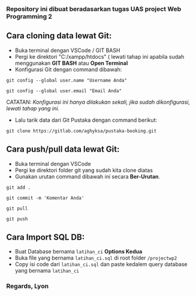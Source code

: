 
### Repository ini dibuat beradasarkan tugas UAS project Web Programming 2
## Cara cloning data lewat Git:
- Buka terminal dengan VSCode / GIT BASH
- Pergi ke direktori "C:/xampp/htdocs" ( lewati tahap ini apabila sudah menggunakan **GIT BASH** atau **Open Terminal**
- Konfigurasi Git dengan command dibawah:
```
git config --global user.name "Username Anda"
```

```
git config --global user.email "Email Anda"
```
CATATAN: *Konfigurasi ini hanya dilakukan sekali, jika sudah dikonfigurasi, lewati tahap yang ini.*
- Lalu tarik data dari Git Pustaka dengan command berikut:
```
git clone https://gitlab.com/aghyksa/pustaka-booking.git
```

## Cara push/pull data lewat Git:
 - Buka terminal dengan VSCode
 - Pergi ke direktori folder git yang sudah kita clone diatas
 - Gunakan urutan command dibawah ini secara **Ber-Urutan**.
```
git add .
```
```
git commit -m 'Komentar Anda'
```
```
git pull
```
```
git push
```
## Cara Import SQL DB:
 - Buat Database bernama `latihan_ci`
 **Options Kedua**
 - Buka file yang bernama `latihan_ci.sql` di root folder `/projectwp2`
 - Copy isi code dari `latihan_ci.sql` dan paste kedalem query database yang bernama `latihan_ci`

### Regards, Lyon
